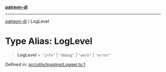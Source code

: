 [**patreon-dl**](../README.md)

***

[patreon-dl](../README.md) / LogLevel

# Type Alias: LogLevel

> **LogLevel** = `"info"` \| `"debug"` \| `"warn"` \| `"error"`

Defined in: [src/utils/logging/Logger.ts:1](https://github.com/patrickkfkan/patreon-dl/blob/13dcc2ff5398507f6088673ed657c12686142841/src/utils/logging/Logger.ts#L1)
